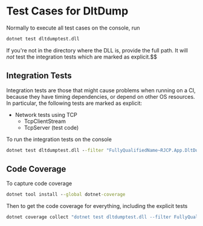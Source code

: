 # Test Cases for DltDump

Normally to execute all test cases on the console, run

```cmd
dotnet test dltdumptest.dll
```

If you're not in the directory where the DLL is, provide the full path. It will
*not* test the integration tests which are marked as explicit.$$

## Integration Tests

Integration tests are those that might cause problems when running on a CI,
because they have timing dependencies, or depend on other OS resources. In
particular, the following tests are marked as explicit:

* Network tests using TCP
  * TcpClientStream
  * TcpServer (test code)

To run the integration tests on the console

```cmd
dotnet test dltdumptest.dll --filter "FullyQualifiedName~RJCP.App.DltDump"
```

## Code Coverage

To capture code coverage

```cmd
dotnet tool install --global dotnet-coverage
```

Then to get the code coverage for everything, including the explicit tests

```cmd
dotnet coverage collect "dotnet test dltdumptest.dll --filter FullyQualifiedName~RJCP.App.DltDump"
```

